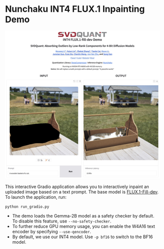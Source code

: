 # Nunchaku INT4 FLUX.1 Inpainting Demo

![demo](./assets/demo.jpg)

This interactive Gradio application allows you to interactively inpaint an uploaded image based on a text prompt. The base model is [FLUX.1-Fill-dev](https://huggingface.co/black-forest-labs/FLUX.1-Depth-dev). To launch the application, run:

```shell
python run_gradio.py
```

* The demo loads the Gemma-2B model as a safety checker by default. To disable this feature, use `--no-safety-checker`.
* To further reduce GPU memory usage, you can enable the W4A16 text encoder by specifying `--use-qencoder`.
* By default, we use our INT4 model. Use  `-p bf16` to switch to the BF16 model.